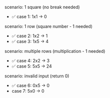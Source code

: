 scenario: 1 square (no break needed)

- ✅ case 1: 1x1 -> 0

scenario: 1 row (square number - 1 needed)

- ✅ case 2: 1x2 -> 1
- ✅ case 3: 1x5 -> 4

scenario: multiple rows (multiplication - 1 needed)

- ✅ case 4: 2x2 -> 3
- ✅ case 5: 5x5 -> 24

scenario: invalid input (return 0)

- ✅ case 6: 0x5 -> 0
- case 7: 5x0 -> 0